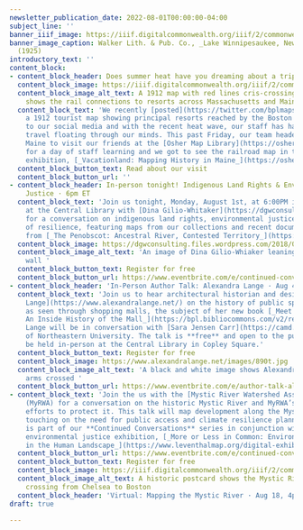 ```yaml
---
newsletter_publication_date: 2022-08-01T00:00:00-04:00
subject_line: ''
banner_iiif_image: https://iiif.digitalcommonwealth.org/iiif/2/commonwealth:cn69ps720/474,540,5844,1493/1200,/0/default.jpg
banner_image_caption: Walker Lith. & Pub. Co., _Lake Winnipesaukee, New Hampshire_
  (1925)
introductory_text: ''
content_block:
- content_block_header: Does summer heat have you dreaming about a trip to Maine?
  content_block_image: https://iiif.digitalcommonwealth.org/iiif/2/commonwealth:7w62hz17g/474,469,7291,6327/1200,/0/default.jpg
  content_block_image_alt_text: A 1912 map with red lines cris-crossing New England
    shows the rail connections to resorts across Massachusetts and Maine
  content_block_text: 'We recently [posted](https://twitter.com/bplmaps/status/1550695690925477888?s=20&t=M--VDiM6eaLHv1T8KRBmIg)
    a 1912 tourist map showing principal resorts reached by the Boston & Maine Railroad
    to our social media and with the recent heat wave, our staff has had dreams of
    travel floating through our minds. This past Friday, our team headed to Portland,
    Maine to visit our friends at the [Osher Map Library](https://oshermaps.org/)
    for a day of staff learning and we got to see the railroad map in their current
    exhibition, [_Vacationland: Mapping History in Maine_](https://oshermaps.org/news). '
  content_block_button_text: Read about our visit
  content_block_button_url: ''
- content_block_header: In-person tonight! Indigenous Land Rights & Environmental
    Justice · 6pm ET
  content_block_text: 'Join us tonight, Monday, August 1st, at 6:00PM in Rabb Hall
    at the Central Library with [Dina Gilio-Whitaker](https://dgwconsulting.org/)
    for a conversation on indigenous land rights, environmental justice, and forms
    of resilience, featuring maps from our collections and recent documentary material
    from [_The Penobscot: Ancestral River, Contested Territory_](https://www.pbs.org/video/mpbn-community-films-penobscot-ancestral-river-contested-territory/). '
  content_block_image: https://dgwconsulting.files.wordpress.com/2018/07/headshot-2-e1531663989889.jpg?w=768&h=872
  content_block_image_alt_text: 'An image of Dina Gilio-Whiaker leaning against a
    wall '
  content_block_button_text: Register for free
  content_block_button_url: https://www.eventbrite.com/e/continued-conversations-indigenous-land-rights-with-dina-gilio-whitaker-tickets-378019676027?aff=newsletter20220801
- content_block_header: 'In-Person Author Talk: Alexandra Lange · Aug 4, 4pm ET'
  content_block_text: 'Join us to hear architectural historian and design critic [Alexandra
    Lange](https://www.alexandralange.net/) on the history of public space in America
    as seen through shopping malls, the subject of her new book [_Meet Me by the Fountain:
    An Inside History of the Mall_](https://bpl.bibliocommons.com/v2/record/S75C8224624).
    Lange will be in conversation with [Sara Jensen Carr](https://camd.northeastern.edu/faculty/sara-jensen-carr/)
    of Northeastern University. The talk is **free** and open to the public and will
    be held in-person at the Central Library in Copley Square.'
  content_block_button_text: Register for free
  content_block_image: https://www.alexandralange.net/images/890t.jpg
  content_block_image_alt_text: 'A black and white image shows Alexandra Lange with
    arms crossed '
  content_block_button_url: https://www.eventbrite.com/e/author-talk-alexandra-lange-on-meet-me-by-the-fountain-tickets-373389186107?aff=newsletter20220801
- content_block_text: 'Join the us with the [Mystic River Watershed Association](https://mysticriver.org/)
    (MyRWA) for a conversation on the historic Mystic River and MyRWA’s past and present
    efforts to protect it. This talk will map development along the Mystic River,
    touching on the need for public access and climate resilience planning. This talk
    is part of our **Continued Conversations** series in conjunction with our current
    environmental justice exhibition, [_More or Less in Common: Environment and Justice
    in the Human Landscape_](https://www.leventhalmap.org/digital-exhibitions/more-or-less-in-common/).'
  content_block_button_url: https://www.eventbrite.com/e/continued-conversations-mapping-the-mystic-river-tickets-337353843427?aff=newsletter20220801
  content_block_button_text: Register for free
  content_block_image: https://iiif.digitalcommonwealth.org/iiif/2/commonwealth:0p096w796/full/1200,/0/default.jpg
  content_block_image_alt_text: A historic postcard shows the Mystic River Bridge
    crossing from Chelsea to Boston
  content_block_header: 'Virtual: Mapping the Mystic River · Aug 18, 4pm ET'
draft: true

---
```

